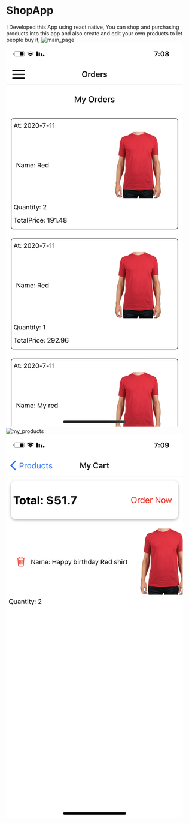 # ShopApp
I Developed this App using react native, You can shop and purchasing products into this app and also create and edit your own products to let people buy it,
![main_page](https://github.com/ITR090/ShopApp/blob/master/proj_images/IMG_2304.PNG?row=true)
![orders](https://github.com/ITR090/ShopApp/blob/master/proj_images/IMG_2305.PNG)
![my_products](https://github.com/ITR090/ShopApp/blob/master/proj_images/IMG_2307.PNG)
![my_cart](https://github.com/ITR090/ShopApp/blob/master/proj_images/IMG_2309.PNG)
